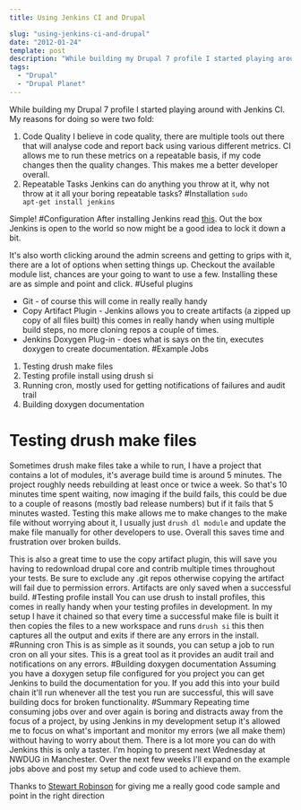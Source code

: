 ```yaml
---
title: Using Jenkins CI and Drupal

slug: "using-jenkins-ci-and-drupal"
date: "2012-01-24"
template: post
description: "While building my Drupal 7 profile I started playing around with Jenkins CI."
tags:
  - "Drupal"
  - "Drupal Planet"
---
```

While building my Drupal 7 profile I started playing around with Jenkins CI. My reasons for doing so were two fold:

1. Code Quality
I believe in code quality, there are multiple tools out there that will analyse code and report back using various different metrics. CI allows me to run these metrics on a repeatable basis, if my code changes then the quality changes. This makes me a better developer overall.
1. Repeatable Tasks
Jenkins can do anything you throw at it, why not throw at it all your boring repeatable tasks?
#Installation
<code>sudo apt-get install jenkins</code>

Simple!
#Configuration
After installing Jenkins read [this](https://wiki.jenkins-ci.org/display/JENKINS/Securing+Jenkins). Out the box Jenkins is open to the world so now might be a good idea to lock it down a bit.

It's also worth clicking around the admin screens and getting to grips with it, there are a lot of options when setting things up. Checkout the available module list, chances are your going to want to use a few. Installing these are as simple and point and click.
#Useful plugins
- Git - of course this will come in really really handy
- Copy Artifact Plugin - Jenkins allows you to create artifacts (a zipped up copy of all files built) this comes in really handy when using multiple build steps, no more cloning repos a couple of times.
- Jenkins Doxygen Plug-in - does what is says on the tin, executes doxygen to create documentation.
#Example Jobs
1. Testing drush make files
2. Testing profile install using drush si
3. Running cron, mostly used for getting notifications of failures and audit trail
4. Building doxygen documentation
# Testing drush make files
Sometimes drush make files take a while to run, I have a project that contains a lot of modules, it's average build time is around 5 minutes. The project roughly needs rebuilding at least once or twice a week. So that's 10 minutes time spent waiting, now imaging if the build fails, this could be due to a couple of reasons (mostly bad release numbers) but if it fails that 5 minutes wasted. Testing this make allows me to make changes to the make file without worrying about it, I usually just <code>drush dl module</code> and update the make file manually for other developers to use. Overall this saves time and frustration over broken builds.

This is also a great time to use the copy artifact plugin, this will save you having to redownload drupal core and contrib multiple times throughout your tests. Be sure to exclude any .git repos otherwise copying the artifact will fail due to permission errors. Artifacts are only saved when a successful build.
#Testing profile install
You can use drush to install profiles, this comes in really handy when your testing profiles in development. In my setup I have it chained so that every time a successful make file is built it then copies the files to a new workspace and runs <code>drush si</code> this then captures all the output and exits if there are any errors in the install.
#Running cron
This is as simple as it sounds, you can setup a job to run cron on all your sites. This is a great tool as it provides an audit trail and notifications on any errors.
#Building doxygen documentation
Assuming you have a doxygen setup file configured for you project you can get Jenkins to build the documentation for you. If you add this into your build chain it'll run whenever all the test you run are successful, this will save building docs for broken functionality.
#Summary
Repeating time consuming jobs over and over again is boring and distracts away from the focus of a project, by using Jenkins in my development setup it's allowed me to focus on what's important and monitor my errors (we all make them) without having to worry about them. There is a lot more you can do with Jenkins this is only a taster. I'm hoping to present next Wednesday at NWDUG in Manchester. Over the next few weeks I'll expand on the example jobs above and post my setup and code used to achieve them.

Thanks to [Stewart Robinson](https://twitter.com/#!/stewsnooze) for giving me a really good code sample and point in the right direction
